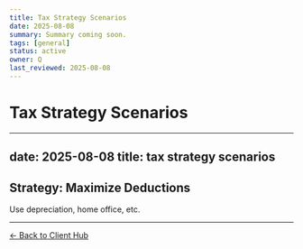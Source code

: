```yaml
---
title: Tax Strategy Scenarios
date: 2025-08-08
summary: Summary coming soon.
tags: [general]
status: active
owner: Q
last_reviewed: 2025-08-08
---
```

# Tax Strategy Scenarios

---
date: 2025-08-08
title: tax strategy scenarios
---
## Strategy: Maximize Deductions
Use depreciation, home office, etc.

---
[← Back to Client Hub](https://www.builtbyrays.com/Client-Vault/portal)
